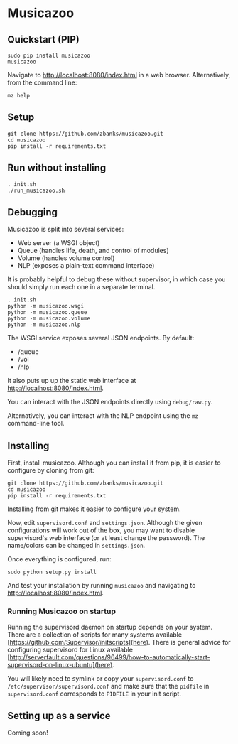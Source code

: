 Musicazoo
=========

## Quickstart (PIP)
```
sudo pip install musicazoo
musicazoo
```
Navigate to [http://localhost:8080/index.html](http://localhost:8080/index.html) in a web browser.
Alternatively, from the command line:
```
mz help
```

## Setup
```
git clone https://github.com/zbanks/musicazoo.git
cd musicazoo
pip install -r requirements.txt
```

## Run without installing
```
. init.sh
./run_musicazoo.sh
```

## Debugging

Musicazoo is split into several services:
* Web server (a WSGI object)
* Queue (handles life, death, and control of modules)
* Volume (handles volume control)
* NLP (exposes a plain-text command interface)

It is probably helpful to debug these without supervisor, in which case you should simply run each one in a separate terminal.

```
. init.sh
python -m musicazoo.wsgi
python -m musicazoo.queue
python -m musicazoo.volume
python -m musicazoo.nlp
```

The WSGI service exposes several JSON endpoints. By default:
 * /queue
 * /vol
 * /nlp

It also puts up up the static web interface at [http://localhost:8080/index.html](http://localhost:8080/index.html).

You can interact with the JSON endpoints directly using `debug/raw.py`.

Alternatively, you can interact with the NLP endpoint using the `mz` command-line tool.

## Installing

First, install musicazoo. Although you can install it from pip, it is easier to configure by cloning from git:

```
git clone https://github.com/zbanks/musicazoo.git
cd musicazoo
pip install -r requirements.txt
```

Installing from git makes it easier to configure your system. 

Now, edit `supervisord.conf` and `settings.json`. Although the given configurations will work out of the box, you may want to disable supervisord's web interface (or at least change the password). The name/colors can be changed in `settings.json`. 

Once everything is configured, run:

```
sudo python setup.py install
```

And test your installation by running `musicazoo` and navigating to [http://localhost:8080/index.html](http://localhost:8080/index.html). 

### Running Musicazoo on startup

Running the supervisord daemon on startup depends on your system. There are a collection of scripts for many systems available [https://github.com/Supervisor/initscripts](here). There is general advice for configuring supervisord for Linux available [http://serverfault.com/questions/96499/how-to-automatically-start-supervisord-on-linux-ubuntu](here).

You will likely need to symlink or copy your `supervisord.conf` to `/etc/supervisor/supervisord.conf` and make sure that the `pidfile` in `supervisord.conf` corresponds to `PIDFILE` in your init script.

## Setting up as a service
Coming soon!

